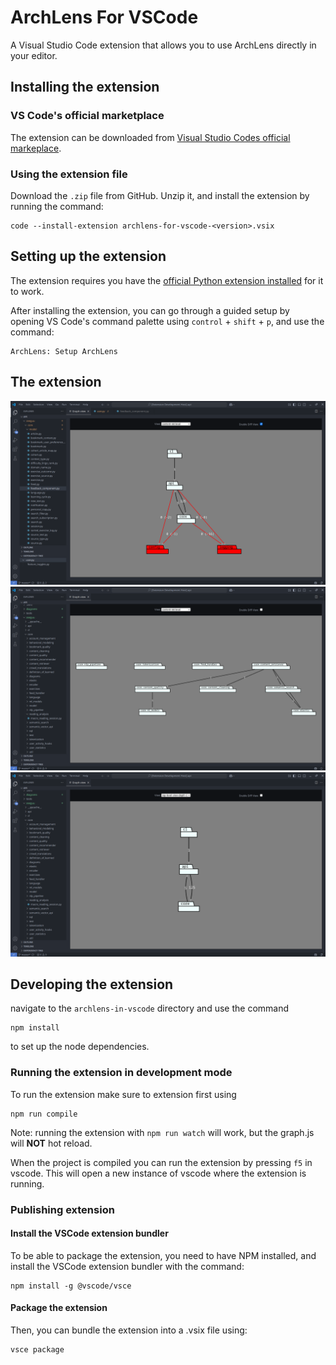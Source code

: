 # ArchLens For VSCode
A Visual Studio Code extension that allows you to use ArchLens directly in your editor.

## Installing the extension

### VS Code's official marketplace

The extension can be downloaded from [Visual Studio Codes official markeplace](https://marketplace.visualstudio.com/items?itemName=ArchLens.archlens-for-vscode).

### Using the extension file
Download the `.zip` file from GitHub.
Unzip it, and install the extension by running the command:

    code --install-extension archlens-for-vscode-<version>.vsix

## Setting up the extension

The extension requires you have the [official Python extension installed](https://marketplace.visualstudio.com/items?itemName=ms-python.python) for it to work.

After installing the extension, you can go through a guided setup by opening VS Code's command palette using `control` + `shift` + `p`, and use the command:

    ArchLens: Setup ArchLens

## The extension

![diff view](./images/diff-view.png)
![busy view](./images/busy-view.png)
![normal view](./images/normal-view.png)

## Developing the extension

navigate to the `archlens-in-vscode` directory and use the command
```shell
npm install
```
to set up the node dependencies.

### Running the extension in development mode

To run the extension make sure to extension first using

```shell
npm run compile
```

Note: running the extension with `npm run watch` will work, but the graph.js will **NOT** hot reload.

When the project is compiled you can run the extension by pressing `f5` in vscode. This will open a new instance of vscode where the extension is running.

### Publishing extension

#### Install the VSCode extension bundler

To be able to package the extension, you need to have NPM installed, and install the VSCode extension bundler with the command:

    npm install -g @vscode/vsce

#### Package the extension

Then, you can bundle the extension into a .vsix file using:

    vsce package